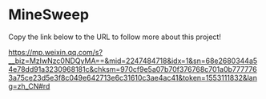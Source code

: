 # MineSweep
Copy the link below to the URL to follow more about this project!

https://mp.weixin.qq.com/s?__biz=MzIwNzc0NDQyMA==&mid=2247484718&idx=1&sn=68e2680344a54e78dd91a3230968181c&chksm=970cf9e5a07b70f376768c701a0b7777763a75ce23d5e3f8c049e642713e6c31610c3ae4ac41&token=1553111832&lang=zh_CN#rd

